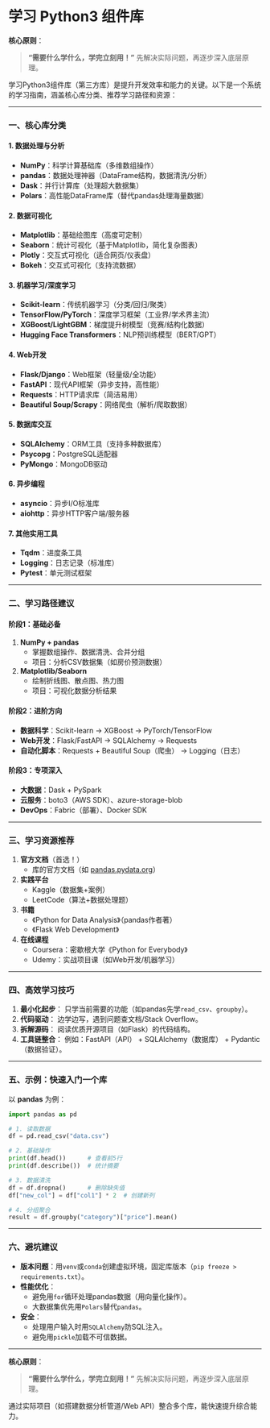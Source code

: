 # 学习 Python3 组件库

**核心原则**：

> **“需要什么学什么，学完立刻用！”**
> 先解决实际问题，再逐步深入底层原理。

学习Python3组件库（第三方库）是提升开发效率和能力的关键。以下是一个系统的学习指南，涵盖核心库分类、推荐学习路径和资源：

------

### **一、核心库分类**

#### 1. **数据处理与分析**

- **NumPy**：科学计算基础库（多维数组操作）
- **pandas**：数据处理神器（DataFrame结构，数据清洗/分析）
- **Dask**：并行计算库（处理超大数据集）
- **Polars**：高性能DataFrame库（替代pandas处理海量数据）

#### 2. **数据可视化**

- **Matplotlib**：基础绘图库（高度可定制）
- **Seaborn**：统计可视化（基于Matplotlib，简化复杂图表）
- **Plotly**：交互式可视化（适合网页/仪表盘）
- **Bokeh**：交互式可视化（支持流数据）

#### 3. **机器学习/深度学习**

- **Scikit-learn**：传统机器学习（分类/回归/聚类）
- **TensorFlow/PyTorch**：深度学习框架（工业界/学术界主流）
- **XGBoost/LightGBM**：梯度提升树模型（竞赛/结构化数据）
- **Hugging Face Transformers**：NLP预训练模型（BERT/GPT）

#### 4. **Web开发**

- **Flask/Django**：Web框架（轻量级/全功能）
- **FastAPI**：现代API框架（异步支持，高性能）
- **Requests**：HTTP请求库（简洁易用）
- **Beautiful Soup/Scrapy**：网络爬虫（解析/爬取数据）

#### 5. **数据库交互**

- **SQLAlchemy**：ORM工具（支持多种数据库）
- **Psycopg**：PostgreSQL适配器
- **PyMongo**：MongoDB驱动

#### 6. **异步编程**

- **asyncio**：异步I/O标准库
- **aiohttp**：异步HTTP客户端/服务器

#### 7. **其他实用工具**

- **Tqdm**：进度条工具
- **Logging**：日志记录（标准库）
- **Pytest**：单元测试框架

------

### **二、学习路径建议**

#### **阶段1：基础必备**

1. **NumPy + pandas**
   - 掌握数组操作、数据清洗、合并分组
   - 项目：分析CSV数据集（如房价预测数据）
2. **Matplotlib/Seaborn**
   - 绘制折线图、散点图、热力图
   - 项目：可视化数据分析结果

#### **阶段2：进阶方向**

- **数据科学**：Scikit-learn → XGBoost → PyTorch/TensorFlow
- **Web开发**：Flask/FastAPI → SQLAlchemy → Requests
- **自动化脚本**：Requests + Beautiful Soup（爬虫） → Logging（日志）

#### **阶段3：专项深入**

- **大数据**：Dask + PySpark
- **云服务**：boto3（AWS SDK）、azure-storage-blob
- **DevOps**：Fabric（部署）、Docker SDK

------

### **三、学习资源推荐**

1. **官方文档**（首选！）
   - 库的官方文档（如 [pandas.pydata.org](https://pandas.pydata.org/)）
2. **实践平台**
   - Kaggle（数据集+案例）
   - LeetCode（算法+数据处理题）
3. **书籍**
   - 《Python for Data Analysis》（pandas作者著）
   - 《Flask Web Development》
4. **在线课程**
   - Coursera：密歇根大学《Python for Everybody》
   - Udemy：实战项目课（如Web开发/机器学习）

------

### **四、高效学习技巧**

1. **最小化起步**：
   只学当前需要的功能（如pandas先学`read_csv`、`groupby`）。
2. **代码驱动**：
   边学边写，遇到问题查文档/Stack Overflow。
3. **拆解源码**：
   阅读优质开源项目（如Flask）的代码结构。
4. **工具链整合**：
   例如：FastAPI（API） + SQLAlchemy（数据库） + Pydantic（数据验证）。

------

### **五、示例：快速入门一个库**

以 **pandas** 为例：

```python
import pandas as pd

# 1. 读取数据
df = pd.read_csv("data.csv")

# 2. 基础操作
print(df.head())      # 查看前5行
print(df.describe())  # 统计摘要

# 3. 数据清洗
df = df.dropna()      # 删除缺失值
df["new_col"] = df["col1"] * 2  # 创建新列

# 4. 分组聚合
result = df.groupby("category")["price"].mean()
```

------

### **六、避坑建议**

- **版本问题**：用`venv`或`conda`创建虚拟环境，固定库版本（`pip freeze > requirements.txt`）。
- **性能优化**：
  - 避免用`for`循环处理pandas数据（用向量化操作）。
  - 大数据集优先用`Polars`替代`pandas`。
- **安全**：
  - 处理用户输入时用`SQLAlchemy`防SQL注入。
  - 避免用`pickle`加载不可信数据。

------

**核心原则**：

> **“需要什么学什么，学完立刻用！”**
> 先解决实际问题，再逐步深入底层原理。

通过实际项目（如搭建数据分析管道/Web API）整合多个库，能快速提升综合能力。